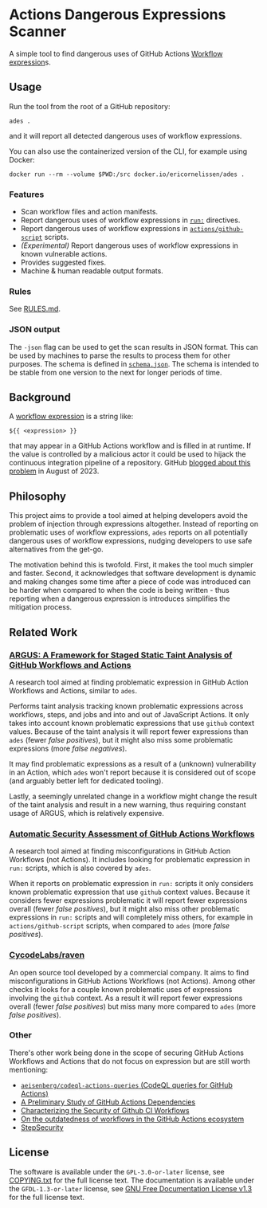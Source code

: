 <!-- SPDX-License-Identifier: GFDL-1.3-or-later -->

# Actions Dangerous Expressions Scanner

A simple tool to find dangerous uses of GitHub Actions [Workflow expression]s.

## Usage

Run the tool from the root of a GitHub repository:

```shell
ades .
```

and it will report all detected dangerous uses of workflow expressions.

You can also use the containerized version of the CLI, for example using Docker:

```shell
docker run --rm --volume $PWD:/src docker.io/ericornelissen/ades .
```

### Features

- Scan workflow files and action manifests.
- Report dangerous uses of workflow expressions in [`run:`] directives.
- Report dangerous uses of workflow expressions in [`actions/github-script`] scripts.
- _(Experimental)_ Report dangerous uses of workflow expressions in known vulnerable actions.
- Provides suggested fixes.
- Machine & human readable output formats.

### Rules

See [RULES.md].

### JSON output

The `-json` flag can be used to get the scan results in JSON format. This can be used by machines to
parse the results to process them for other purposes. The schema is defined in [`schema.json`]. The
schema is intended to be stable from one version to the next for longer periods of time.

## Background

A [workflow expression] is a string like:

```text
${{ <expression> }}
```

that may appear in a GitHub Actions workflow and is filled in at runtime. If the value is controlled
by a malicious actor it could be used to hijack the continuous integration pipeline of a repository.
GitHub [blogged about this problem] in August of 2023.

## Philosophy

This project aims to provide a tool aimed at helping developers avoid the problem of injection
through expressions altogether. Instead of reporting on problematic uses of workflow expressions,
`ades` reports on all potentially dangerous uses of workflow expressions, nudging developers to use
safe alternatives from the get-go.

The motivation behind this is twofold. First, it makes the tool much simpler and faster. Second, it
acknowledges that software development is dynamic and making changes some time after a piece of code
was introduced can be harder when compared to when the code is being written - thus reporting when a
dangerous expression is introduces simplifies the mitigation process.

## Related Work

### [ARGUS: A Framework for Staged Static Taint Analysis of GitHub Workflows and Actions]

A research tool aimed at finding problematic expression in GitHub Action Workflows and Actions,
similar to `ades`.

Performs taint analysis tracking known problematic expressions across workflows, steps, and jobs and
into and out of JavaScript Actions. It only takes into account known problematic expressions that
use `github` context values. Because of the taint analysis it will report fewer expressions than
`ades` (fewer _false positives_), but it might also miss some problematic expressions (more _false
negatives_).

It may find problematic expressions as a result of a (unknown) vulnerability in an Action, which
`ades` won't report because it is considered out of scope (and arguably better left for dedicated
tooling).

Lastly, a seemingly unrelated change in a workflow might change the result of the taint analysis and
result in a new warning, thus requiring constant usage of ARGUS, which is relatively expensive.

### [Automatic Security Assessment of GitHub Actions Workflows]

A research tool aimed at finding misconfigurations in GitHub Action Workflows (not Actions). It
includes looking for problematic expression in `run:` scripts, which is also covered by `ades`.

When it reports on problematic expression in `run:` scripts it only considers known problematic
expression that use `github` context values. Because it considers fewer expressions problematic it
will report fewer expressions overall (fewer _false positives_), but it might also miss other
problematic expressions in `run:` scripts and will completely miss others, for example in
`actions/github-script` scripts, when compared to `ades` (more _false positives_).

### [CycodeLabs/raven]

An open source tool developed by a commercial company. It aims to find misconfigurations in GitHub
Actions Workflows (not Actions). Among other checks it looks for a couple known problematic uses of
expressions involving the `github` context. As a result it will report fewer expressions overall
(fewer _false positives_) but miss many more compared to `ades` (more _false positives_).

### Other

There's other work being done in the scope of securing GitHub Actions Workflows and Actions that do
not focus on expression but are still worth mentioning:

- [`aeisenberg/codeql-actions-queries` (CodeQL queries for GitHub Actions)]
- [A Preliminary Study of GitHub Actions Dependencies]
- [Characterizing the Security of Github CI Workflows]
- [On the outdatedness of workflows in the GitHub Actions ecosystem]
- [StepSecurity]

## License

The software is available under the `GPL-3.0-or-later` license, see [COPYING.txt] for the full
license text. The documentation is available under the `GFDL-1.3-or-later` license, see [GNU Free
Documentation License v1.3] for the full license text.

[`actions/github-script`]: https://github.com/actions/github-script
[`aeisenberg/codeql-actions-queries` (codeql queries for github actions)]: https://github.com/aeisenberg/codeql-actions-queries
[`run:`]: https://docs.github.com/en/actions/using-workflows/workflow-syntax-for-github-actions#jobsjob_idstepsrun
[`schema.json`]: ./schema.json
[a preliminary study of github actions dependencies]: https://ceur-ws.org/Vol-3483/paper7.pdf
[argus: a framework for staged static taint analysis of github workflows and actions]: https://www.usenix.org/conference/usenixsecurity23/presentation/muralee
[automatic security assessment of github actions workflows]: https://dl.acm.org/doi/abs/10.1145/3560835.3564554
[blogged about this problem]: https://github.blog/2023-08-09-four-tips-to-keep-your-github-actions-workflows-secure/#1-dont-use-syntax-in-the-run-section-to-avoid-unexpected-substitution-behavior
[characterizing the security of github ci workflows]: https://www.usenix.org/conference/usenixsecurity22/presentation/koishybayev
[copying.txt]: ./COPYING.txt
[cycodelabs/raven]: https://github.com/CycodeLabs/raven
[gnu free documentation license v1.3]: https://www.gnu.org/licenses/fdl-1.3.en.html
[on the outdatedness of workflows in the github actions ecosystem]: https://www.sciencedirect.com/science/article/pii/S0164121223002224
[rules.md]: ./RULES.md
[stepsecurity]: https://www.stepsecurity.io/
[workflow expression]: https://docs.github.com/en/actions/learn-github-actions/expressions
